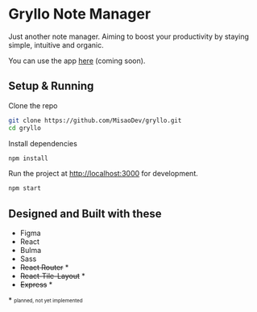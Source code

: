 # Gryllo Note Manager

Just another note manager. Aiming to boost your productivity by staying simple, intuitive and organic.

You can use the app [here]() (coming soon).

## Setup & Running

Clone the repo

```bash
git clone https://github.com/MisaoDev/gryllo.git
cd gryllo
```

Install dependencies
```bash
npm install
```

Run the project at [http://localhost:3000](http://localhost:3000) for development.
```bash
npm start
```

## Designed and Built with these

* Figma
* React
* Bulma
* Sass
* ~~React Router~~ *
* ~~React-Tile-Layout~~ *
* ~~Express~~ *

\* <sub><sup>planned, not yet implemented</sup></sub>

